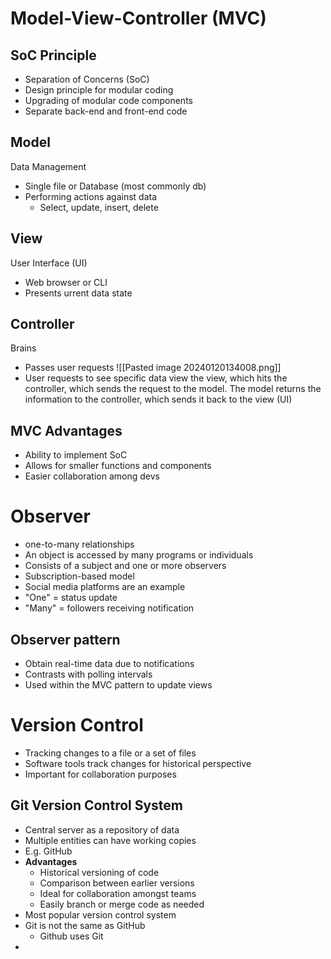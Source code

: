 # Model-View-Controller (MVC)
## SoC Principle
- Separation of Concerns (SoC)
- Design principle for modular coding
- Upgrading of modular code components
- Separate back-end and front-end code

## Model
Data Management
- Single file or Database (most commonly db)
- Performing actions against data
	- Select, update, insert, delete

## View
User Interface (UI)
- Web browser or CLI
- Presents urrent data state

## Controller
Brains
- Passes user requests
![[Pasted image 20240120134008.png]]
- User requests to see specific data view the view, which hits the controller, which sends the request to the model.  The model returns the information to the controller, which sends it back to the view (UI)

## MVC Advantages
- Ability to implement SoC
- Allows for smaller functions and components
- Easier collaboration among devs

# Observer
- one-to-many relationships
- An object is accessed by many programs or individuals
- Consists of a subject and one or more observers
- Subscription-based model
- Social media platforms are an example
- "One" = status update
- "Many" = followers receiving notification

## Observer pattern
- Obtain real-time data due to notifications
- Contrasts with polling intervals
- Used within the MVC pattern to update views


# Version Control
- Tracking changes to a file or a set of files
- Software tools track changes for historical perspective
- Important for collaboration purposes

## Git Version Control System
- Central server as a repository of data
- Multiple entities can have working copies
- E.g. GitHub
- **Advantages**
	- Historical versioning of code
	- Comparison between earlier versions
	- Ideal for collaboration amongst teams
	- Easily branch or merge code as needed
- Most popular version control system
- Git is not the same as GitHub
	- Github uses Git
- 